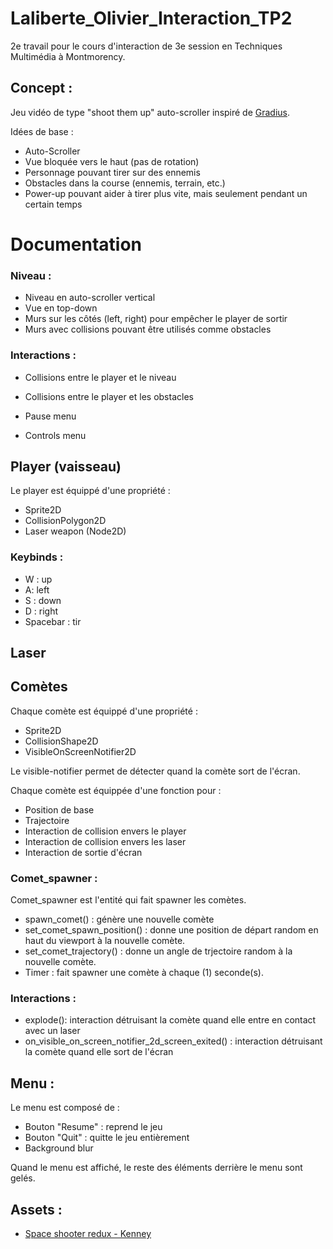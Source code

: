 # Laliberte_Olivier_Interaction_TP2
2e travail pour le cours d'interaction de 3e session en Techniques Multimédia à Montmorency.

## Concept :
Jeu vidéo de type "shoot them up" auto-scroller inspiré de [Gradius](https://en.wikipedia.org/wiki/Gradius).

Idées de base : 
- Auto-Scroller
- Vue bloquée vers le haut (pas de rotation)
- Personnage pouvant tirer sur des ennemis
- Obstacles dans la course (ennemis, terrain, etc.)
- Power-up pouvant aider à tirer plus vite, mais seulement pendant un certain temps

# Documentation 

### Niveau :
- Niveau en auto-scroller vertical
- Vue en top-down
- Murs sur les côtés (left, right) pour empêcher le player de sortir
- Murs avec collisions pouvant être utilisés comme obstacles

### Interactions :
- Collisions entre le player et le niveau
- Collisions entre le player et les obstacles

- Pause menu
- Controls menu

## Player (vaisseau)

Le player est équippé d'une propriété :
- Sprite2D
- CollisionPolygon2D
- Laser weapon (Node2D)

### Keybinds :
- W : up
- A: left
- S : down
- D : right
- Spacebar : tir

## Laser 

## Comètes 

Chaque comète est équippé d'une propriété :
- Sprite2D
- CollisionShape2D
- VisibleOnScreenNotifier2D

Le visible-notifier permet de détecter quand la comète sort de l'écran.

Chaque comète est équippée d'une fonction pour :
- Position de base
- Trajectoire
- Interaction de collision envers le player
- Interaction de collision envers les laser
- Interaction de sortie d'écran


### Comet_spawner :
Comet_spawner est l'entité qui fait spawner les comètes.
- spawn_comet() : génère une nouvelle comète
- set_comet_spawn_position() : donne une position de départ random en haut du viewport à la nouvelle comète.
- set_comet_trajectory() : donne un angle de trjectoire random à la nouvelle comète.
- Timer : fait spawner une comète à chaque (1) seconde(s).

### Interactions :
- explode(): interaction détruisant la comète quand elle entre en contact avec un laser
- on_visible_on_screen_notifier_2d_screen_exited() : interaction détruisant la comète quand elle sort de l'écran

## Menu :

Le menu est composé de :
- Bouton "Resume" : reprend le jeu
- Bouton "Quit" : quitte le jeu entièrement
- Background blur

Quand le menu est affiché, le reste des éléments derrière le menu sont gelés.

## Assets : 
- [Space shooter redux - Kenney](https://www.kenney.nl/assets/space-shooter-redux)
